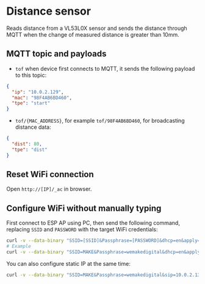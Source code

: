 # Distance sensor


Reads distance from a VL53L0X sensor and sends the distance through MQTT when the change of measured distance is greater than 10mm.

## MQTT topic and payloads

* `tof` when device first connects to MQTT, it sends the following payload to this topic:

```json
{
  "ip": "10.0.2.129",
  "mac": "98F4AB6BD460",
  "tpe": "start"
}
```

* `tof/{MAC_ADDRESS}`, for example `tof/98F4AB6BD460`, for broadcasting distance data:

```json
{
  "dist": 80,
  "tpe": "dist"
}
```

## Reset WiFi connection

Open `http://[IP]/_ac` in browser.


## Configure WiFi without manually typing
First connect to ESP AP using PC, then send the following command, replacing
`SSID` and `PASSWORD` with the target WiFi credentials:

```bash
curl -v --data-binary "SSID=[SSID]&Passphrase=[PASSWORD]&dhcp=en&apply=Apply"  http://172.217.28.1/_ac/connect
# Example
curl -v --data-binary "SSID=MAKE&Passphrase=wemakedigital&dhcp=en&apply=Apply"  http://172.217.28.1/_ac/connect
```

You can also configure static IP at the same time:

```bash
curl -v --data-binary "SSID=MAKE&Passphrase=wemakedigital&sip=10.0.2.133&gw=10.0.2.1&nm=255.255.255.0&ns1=10.0.2.1&ns2=8.8.8.8&apply=Apply" http://172.217.28.1/_ac/connect
```
